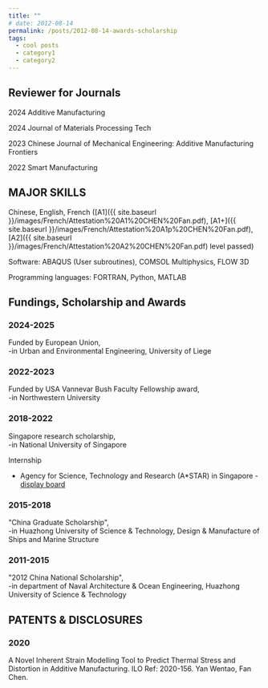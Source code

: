 ```yaml
---
title: ""
# date: 2012-08-14
permalink: /posts/2012-08-14-awards-scholarship
tags:
  - cool posts
  - category1
  - category2
---
```


## Reviewer for Journals

2024 Additive Manufacturing

2024 Journal of Materials Processing Tech

2023 Chinese Journal of Mechanical Engineering: Additive Manufacturing Frontiers

2022 Smart Manufacturing

## MAJOR SKILLS

Chinese, English, French ([A1]({{ site.baseurl }}/images/French/Attestation%20A1%20CHEN%20Fan.pdf), [A1+]({{ site.baseurl }}/images/French/Attestation%20A1p%20CHEN%20Fan.pdf), [A2]({{ site.baseurl }}/images/French/Attestation%20A2%20CHEN%20Fan.pdf) level passed)

Software: ABAQUS (User subroutines), COMSOL Multiphysics, FLOW 3D

Programming languages: FORTRAN, Python, MATLAB

## Fundings, Scholarship and Awards

### 2024-2025
Funded by European Union,  
-in Urban and Environmental Engineering, University of Liege

### 2022-2023
Funded by USA Vannevar Bush Faculty Fellowship award,  
-in Northwestern University

### 2018-2022
Singapore research scholarship,  
-in National University of Singapore

Internship  
- Agency for Science, Technology and Research (A*STAR) in Singapore - [display board](https://www.a-star.edu.sg/ihpc/internship/chen-fan)

### 2015-2018
"China Graduate Scholarship",  
-in Huazhong University of Science & Technology, Design & Manufacture of Ships and Marine Structure

### 2011-2015
"2012 China National Scholarship",  
-in department of Naval Architecture & Ocean Engineering, Huazhong University of Science & Technology

## PATENTS & DISCLOSURES

### 2020
A Novel Inherent Strain Modelling Tool to Predict Thermal Stress and Distortion in Additive Manufacturing. ILO Ref: 2020-156. Yan Wentao, Fan Chen.